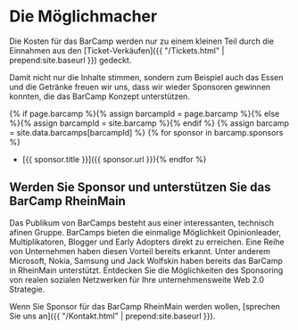 # Die Möglichmacher

Die Kosten für das BarCamp werden nur zu einem kleinen Teil durch die Einnahmen aus den [Ticket-Verkäufen]({{ "/Tickets.html" | prepend:site.baseurl }}) gedeckt.

Damit nicht nur die Inhalte stimmen, sondern zum Beispiel auch das Essen und die Getränke freuen wir uns, dass wir 
wieder Sponsoren gewinnen konnten, die das BarCamp Konzept unterstützen.

{% if page.barcamp %}{% assign barcampId = page.barcamp %}{% else %}{% assign barcampId = site.barcamp %}{% endif %}
{% assign barcamp = site.data.barcamps[barcampId] %}
{% for sponsor in barcamp.sponsors %}
 * [{{ sponsor.title }}]({{ sponsor.url }}){% endfor %}

## Werden Sie Sponsor und unterstützen Sie das BarCamp RheinMain

Das Publikum von BarCamps besteht aus einer interessanten, technisch afinen Gruppe. BarCamps bieten die einmalige Möglichkeit Opinionleader, Multiplikatoren, Blogger und Early Adopters direkt zu erreichen. Eine Reihe von Unternehmen haben diesen Vorteil bereits erkannt. Unter anderem Microsoft, Nokia, Samsung und Jack Wolfskin haben bereits das BarCamp in RheinMain unterstützt.
Entdecken Sie die Möglichkeiten des Sponsoring von realen sozialen Netzwerken für Ihre unternehmensweite Web 2.0 Strategie.

Wenn Sie Sponsor für das BarCamp RheinMain werden wollen, [sprechen Sie uns an]({{ "/Kontakt.html" | prepend:site.baseurl }}).
